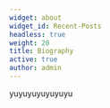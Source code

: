 ```yaml
---
widget: about
widget_id: Recent-Posts
headless: true
weight: 20
title: Biography
active: true
author: admin
---
```

yuyuyuyuyuyuyu